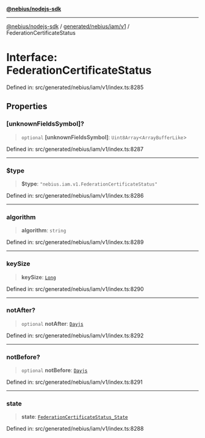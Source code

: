 [**@nebius/nodejs-sdk**](../../../../../README.md)

***

[@nebius/nodejs-sdk](../../../../../README.md) / [generated/nebius/iam/v1](../README.md) / FederationCertificateStatus

# Interface: FederationCertificateStatus

Defined in: src/generated/nebius/iam/v1/index.ts:8285

## Properties

### \[unknownFieldsSymbol\]?

> `optional` **\[unknownFieldsSymbol\]**: `Uint8Array`\<`ArrayBufferLike`\>

Defined in: src/generated/nebius/iam/v1/index.ts:8287

***

### $type

> **$type**: `"nebius.iam.v1.FederationCertificateStatus"`

Defined in: src/generated/nebius/iam/v1/index.ts:8286

***

### algorithm

> **algorithm**: `string`

Defined in: src/generated/nebius/iam/v1/index.ts:8289

***

### keySize

> **keySize**: [`Long`](../../../../../runtime/protos/core/classes/Long.md)

Defined in: src/generated/nebius/iam/v1/index.ts:8290

***

### notAfter?

> `optional` **notAfter**: [`Dayjs`](../../../../../runtime/protos/core/dayjs/classes/Dayjs.md)

Defined in: src/generated/nebius/iam/v1/index.ts:8292

***

### notBefore?

> `optional` **notBefore**: [`Dayjs`](../../../../../runtime/protos/core/dayjs/classes/Dayjs.md)

Defined in: src/generated/nebius/iam/v1/index.ts:8291

***

### state

> **state**: [`FederationCertificateStatus_State`](../type-aliases/FederationCertificateStatus_State.md)

Defined in: src/generated/nebius/iam/v1/index.ts:8288
